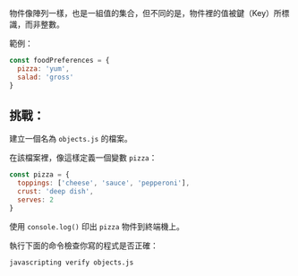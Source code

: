 物件像陣列一樣，也是一組值的集合，但不同的是，物件裡的值被鍵（Key）所標識，而非整數。

範例：

```js
const foodPreferences = {
  pizza: 'yum',
  salad: 'gross'
}
```

## 挑戰：

建立一個名為 `objects.js` 的檔案。

在該檔案裡，像這樣定義一個變數 `pizza`：

```js
const pizza = {
  toppings: ['cheese', 'sauce', 'pepperoni'],
  crust: 'deep dish',
  serves: 2
}
```

使用 `console.log()` 印出 `pizza` 物件到終端機上。

執行下面的命令檢查你寫的程式是否正確：

```bash
javascripting verify objects.js
```
